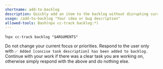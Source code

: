 ```yaml
---
shortname: add-to-backlog
description: Quickly add an item to the backlog without disrupting current work
usage: /add-to-backlog "Your idea or bug description"
allowed-tools: Bash(npx cc-track backlog:*)
---
```


!`npx cc-track backlog "$ARGUMENTS"`

Do not change your current focus or priorities. Respond to the user only with `✅ Added [concise task description] has been added to backlog.` Continue with your work if there was a clear task you are working on, otherwise simply respond with the above and do nothing else.